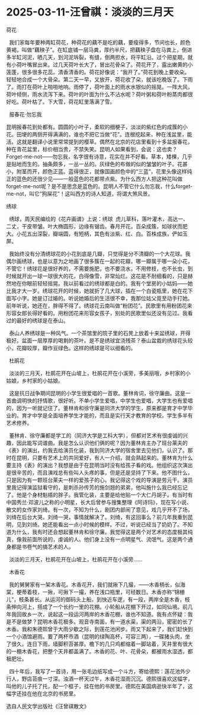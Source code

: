 # 2025-03-11-汪曾祺：淡淡的三月天
荷花

  我们家每年要种两缸荷花，种荷花的藕不是吃的藕，要瘦得多，节间也长，颜色黄褐，叫做“藕秧子”。在缸底铺一层马粪，厚约半尺，把藕秧子盘在马粪上，倒进多半缸河泥，晒几天，到河泥坼裂，有缝，倒两担水，将平缸沿。过个把星期，就有小荷叶嘴冒出来。过几天荷叶长大了，冒出花骨朵了。荷花开了，露出嫩黄的小莲蓬，很多很多花蕊。清香清香的。荷花好像说：“我开了。”荷花到晚上要收朵。轻轻地合成一个大骨朵。第二天一早，又放开，荷花收了朵，就该吃晚饭了。下雨了。雨打在荷叶上啪啪地响。雨停了，荷叶面上的雨水水银似的摇晃。一阵大风，荷叶倾侧，雨水流泻下来。荷叶的叶面为什么不沾水呢？荷叶粥和荷叶粉蒸肉都很好吃。荷叶枯了。下大雪，荷花缸里落满了雪。

  报春花·勿忘我

昆明报春花到处都有。圆圆的小叶子，柔软的细梗子，淡淡的紫红色的成簇的小花。田埂的两侧开得满满的，谁也不把它当做“花”。连根挖起来，种在浅盆里，能活。这就是翻译小说里常常提到的樱草。偶然在北京的花店里看到十多盆报春花，种在青花盆里，标价相当贵，不禁失笑。昆明人如果看到，会说：这也卖？Forget-me-not——勿忘我，名字很有诗意，花实在并不好看。草本，矮棵，几乎是贴地而生的。抽条颇多，一丛一丛的。灰绿色的布做的似的皱皱的叶子。花甚小，附茎而开，颜色正蓝。蓝得很正，就像国画颜色中的“三蓝”，花里头像这样纯正的蓝色的还很少见——一般蓝色的花都带点紫。为什么西方人把这种花叫做forget-me-not呢？是不是思念是蓝色的。昆明人不管它什么勿忘我，什么forget-me-not，叫它“狗屎花”！这叫西方的诗人知道，将谓大煞风景。

绣球

  绣球，周天民编绘的《花卉画谱》上说：绣球  虎儿草科，落叶灌木，高达一、二丈，干皮带皱。叶大椭圆形，边缘有锯齿。春月开花，百朵成簇，如球状而肥大。小花五出深裂，瓣端圆，有短柄，其色有淡紫、红、白。百株成族，俨如玉屏。

  我始终没有分清绣球花的小花到底是几瓣，只觉得是分不清瓣的一个大花球。我偶尔画绣球，也是以意为之地画了很多簇在一起的花瓣，哪一瓣属于哪一朵小花，不管它！绣球花是很好养的，不需要施肥，也不要浇水，不用修枝，也不长虫，到时候就开出一球一球很大的花，白得像雪，非常灿烂。这花是不耐细看的，只是赫然地在你眼前轻轻摇晃。我以前看过的绣球都是白的。我有个堂房的小姑妈——她比我才大一岁。绣球花开的时候，她就折了几大球，插在一个白瓷瓶里，她在花下面写小字。她是订过婚的。听说她婚后的生活很不幸，我那位姑父竟至动手打她。前年听说，她还在，胖得不得了。绣球花云南叫做“粉团花”。民歌里有用粉团花来形容女郎长得好看的。用粉团花来形容女孩子，别处的民歌里似还没有见过。我看过的最好的绣球是在泰山。

  泰山人养绣球是一种风气。一个茶馆里的院子里的石凳上放着十来盆绣球，开得极好。盆面一层厚厚的喝剩的茶叶。是不是绣球宜浇残茶？泰山盆栽的绣球花头较小，花瓣较厚，瓣作豆绿色。这样的绣球是可以细看的。

  杜鹃花

  淡淡的三月天，杜鹃花开在山坡上，杜鹃花开在小溪旁，多美丽哦，乡村家的小姑娘，乡村家的小姑娘。

  这是抗日战争期间昆明的小学生很爱唱的一首歌。董林肯词，徐守廉曲。这是一首曲调明快的抒情歌，很好听。不单小学生爱唱，中学生也爱唱，大学生也有爱唱的，因为一听就记住了。董林肯和徐守廉是同济大学的学生，原来都是育才中学毕业的。育才中学是全面培养学生才能的，而且是实行天才教育的学校。学生多半有艺术修养。

  董林肯、徐守廉都是学工的（同济大学是工科大学），但都对艺术有很虔诚的兴趣，因此能写词谱曲。我是怎么认识他们俩的呢？因为董林肯主办了班台莱夫的《表》的演出，约我去给演员化装，我到同济大学的宿舍里去见他们，认识了。那时在昆明，只要有艺术上的共同爱好，有人一介绍，就会熟起来的。董林肯为什么要主持《表》的演出？我想是由于在昆明当时没有给孩子看的戏。他组织这次演出是很辛苦的，而且演戏总有些叫人头疼的事，但是还是坚持了下来。他不图什么，只是因为有一颗班台莱夫一样的爱孩子的心。我记得这个戏的导演是劳元干。演员里我记得演监狱看守的，是刺杀孙传芳的施剑翘的弟弟，他叫施什么我已经忘记了。他是个身材魁梧的胖子。我管化装，主要是给他贴一个大仁丹胡子。有当时有中国秀兰·邓波儿之称的小明星，长大后曾参与搜集整理《阿诗玛》，现在写小说、散文的女作家刘绮。有一次，不知为什么，剧团内部闹了意见，戏几乎开不了场，刘绮在后台大哭。刘绮一哭，事情就解决了。刘绮，有这回事么？前几年我重到昆明，见到刘绮。她还能看出一点小时候的模样。不过，听说已经当了奶奶了。不知道为什么，我有时还会想起董林肯和徐守廉。我觉得这是两个对艺术的态度极其纯真，像我前面所说的，虔诚的人。他们身上没有一点明星气、流氓气。这是两个通身都是书卷气的搞艺术的人。

  淡淡的三月天，杜鹃花开在山坡上，杜鹃花开在小溪旁……

  木香花

  我的舅舅家有一架木香花。木香花开，我们就揪下几撮，——木香柄长，似海棠，梗蒂着枝，一揪，可揪下一撮，养在浅口瓶里，可经数日。木香亦称“锦栅儿”，枝条甚长。从运河的御码头上船，到快近车逻，有一段，两岸全是木香，枝条伸向河上，搭成了一个长约一里的花棚。小轮船从花棚下开过，如同仙境。前几年我回故乡一次，说起这一段运河两岸的木香花棚，谁也不知道。我有点怀疑：我是不是做梦？昆明木香花极多。观音寺南面，有一道水渠，渠的两沿，密密的长了木香。我和朱德熙曾于大雨少歇之际，到莲花池闲步。雨又下起来了，我们赶快到一个小酒馆避雨。要了两杯市酒（昆明的绿陶高杯，可容三两），一碟猪头肉，坐了很久。连日下雨，墙脚积苔甚厚。檐下的几只鸡都缩着一脚站着，天井里有很大的一棚木香花，把整个天井都盖满了。木香的花、叶、花骨朵，都被雨水湿透，都极肥壮。

  四十年后，我写了一首诗，用一张毛边纸写成一个斗方，寄给德熙：莲花池外少行人，野店苔痕一寸深。浊酒一杯天过午，木香花湿雨沉沉。德熙很喜欢这幅字，叫他的儿子托了托，配一个框子，挂在他的书房里。德熙在美国病逝快半年了，这幅字还挂在他在北京的书房里。

选自人民文学出版社《汪曾祺散文》
